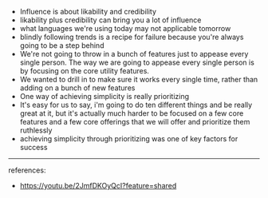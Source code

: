 
- Influence is about likability and credibility
- likability plus credibility can bring you a lot of influence
- what languages we're using today may not applicable tomorrow
- blindly following trends is a recipe for failure because you're always going to be a step behind
- We're not going to throw in a bunch of features just to appease every single person. The way we are going to appease every single person is by focusing on the core utility features.
- We wanted to drill in to make sure it works every single time, rather than adding on a bunch of new features
- One way of achieving simplicity is really prioritizing
- It's easy for us to say, i'm going to do ten different things and be really great at it, but it's actually much harder to be focused on a few core features and a few core offerings that we will offer and prioritize them ruthlessly
- achieving simplicity through prioritizing was one of key factors for success


---
references:
- https://youtu.be/2JmfDKOyQcI?feature=shared